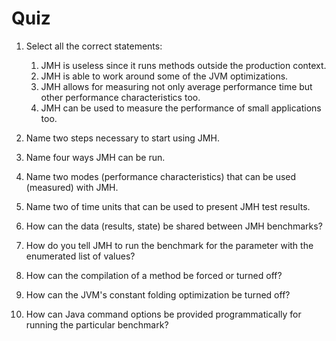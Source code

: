 
Quiz
===========================


1.  Select all the correct statements:

    1.  JMH is useless since it runs methods outside the production
        context.
    2.  JMH is able to work around some of the JVM optimizations.
    3.  JMH allows for measuring not only average performance time but
        other performance characteristics too.
    4.  JMH can be used to measure the performance of small applications
        too.

2.  Name two steps necessary to start using JMH.
3.  Name four ways JMH can be run.
4.  Name two modes (performance characteristics) that can be used
    (measured) with JMH.
5.  Name two of time units that can be used to present JMH test results.
6.  How can the data (results, state) be shared between JMH benchmarks?
7.  How do you tell JMH to run the benchmark for the parameter with the
    enumerated list of values?


8.  How can the compilation of a method be forced or turned off?
9.  How can the JVM\'s constant folding optimization be turned off?
10. How can Java command options be provided programmatically for
    running the particular benchmark?
